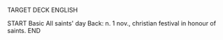 TARGET DECK
ENGLISH

START
Basic
All saints' day
Back: n. 1 nov., christian festival in honour of saints.
END

